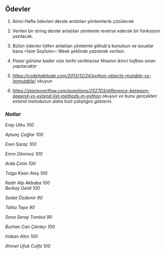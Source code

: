 ## Ödevler
1. İkinci Hafta ödevleri derste anlatılan yöntemlerle çözülecek</p>
2. Verilen bir string derste anlatılan yöntemle reverse edecek bir fonksiyon yazılacak.</p>
3. Bütün ödevler lütfen anlatılan yöntemle github'a konulsun ve issuelar bana <İsim Soyİsim>: Week<i> şeklinde yazılarak verilsin.</p>
4. Pazar gününe kadar vize tarihi verilmezse Nisanın ikinci haftası sınav yapılacaktır </p>
5. https://codehabitude.com/2013/12/24/python-objects-mutable-vs-immutable/ okuyun </p>
6. https://stackoverflow.com/questions/252703/difference-between-append-vs-extend-list-methods-in-python okuyun ve bunu gerçekten extend metodunun daha hızlı çalıştığını gösterin.

### Notlar
Eray Utku 100 </p>
Aytunç Çağlar 100 </p>
Eren Saraç 100 </p>
Emre Dönmez 100 </p>
Arda Çetin 100 </p>
Tolga Kaan Ateş 100 </p>
Kadir Alp Akbaba 100<br />
Berkay Geldi 100 </p>
Sedat Özdemir 90 </p>
Talha Tepe 90 </p>
Sena Seray Tombul 90 </p>
Burhan Can Çıkrıkçı 100 </p>
Hakan Altın 100 </p>
Ahmet Ufuk Culfa 100 </p>
